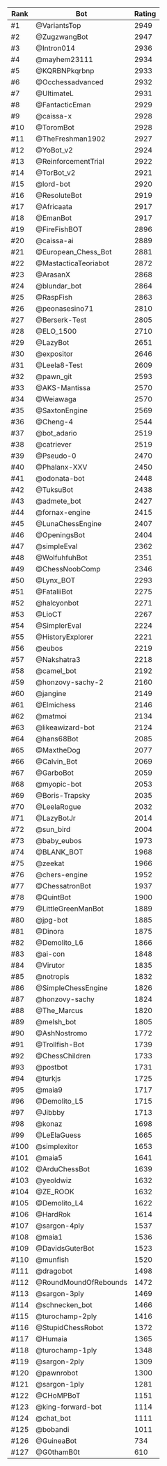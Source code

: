 Rank|Bot|Rating
---|---|---
#1|@VariantsTop|2949
#2|@ZugzwangBot|2947
#3|@Intron014|2936
#4|@mayhem23111|2934
#5|@KQRBNPkqrbnp|2933
#6|@Occhessadvanced|2932
#7|@UltimateL|2931
#8|@FantacticEman|2929
#9|@caissa-x|2928
#10|@ToromBot|2928
#11|@TheFreshman1902|2927
#12|@YoBot_v2|2924
#13|@ReinforcementTrial|2922
#14|@TorBot_v2|2921
#15|@lord-bot|2920
#16|@ResoluteBot|2919
#17|@Africaata|2917
#18|@EmanBot|2917
#19|@FireFishBOT|2896
#20|@caissa-ai|2889
#21|@European_Chess_Bot|2881
#22|@MastacticaTeoriabot|2872
#23|@ArasanX|2868
#24|@blundar_bot|2864
#25|@RaspFish|2863
#26|@peonasesino71|2810
#27|@Berserk-Test|2805
#28|@ELO_1500|2710
#29|@LazyBot|2651
#30|@expositor|2646
#31|@Leela8-Test|2609
#32|@pawn_git|2593
#33|@AKS-Mantissa|2570
#34|@Weiawaga|2570
#35|@SaxtonEngine|2569
#36|@Cheng-4|2544
#37|@bot_adario|2519
#38|@catriever|2519
#39|@Pseudo-0|2470
#40|@Phalanx-XXV|2450
#41|@odonata-bot|2448
#42|@TuksuBot|2438
#43|@admete_bot|2427
#44|@fornax-engine|2415
#45|@LunaChessEngine|2407
#46|@OpeningsBot|2404
#47|@simpleEval|2362
#48|@WolfuhfuhBot|2351
#49|@ChessNoobComp|2346
#50|@Lynx_BOT|2293
#51|@FataliiBot|2275
#52|@halcyonbot|2271
#53|@LioCT|2267
#54|@SimplerEval|2224
#55|@HistoryExplorer|2221
#56|@eubos|2219
#57|@Nakshatra3|2218
#58|@camel_bot|2192
#59|@honzovy-sachy-2|2160
#60|@jangine|2149
#61|@Elmichess|2146
#62|@matmoi|2134
#63|@likeawizard-bot|2124
#64|@hans68Bot|2085
#65|@MaxtheDog|2077
#66|@Calvin_Bot|2069
#67|@GarboBot|2059
#68|@myopic-bot|2053
#69|@Boris-Trapsky|2035
#70|@LeelaRogue|2032
#71|@LazyBotJr|2014
#72|@sun_bird|2004
#73|@baby_eubos|1973
#74|@BLANK_BOT|1968
#75|@zeekat|1966
#76|@chers-engine|1952
#77|@ChessatronBot|1937
#78|@QuintBot|1900
#79|@LittleGreenManBot|1889
#80|@jpg-bot|1885
#81|@Dinora|1875
#82|@Demolito_L6|1866
#83|@ai-con|1848
#84|@Virutor|1835
#85|@notropis|1832
#86|@SimpleChessEngine|1826
#87|@honzovy-sachy|1824
#88|@The_Marcus|1820
#89|@melsh_bot|1805
#90|@AshNostromo|1772
#91|@Trollfish-Bot|1739
#92|@ChessChildren|1733
#93|@postbot|1731
#94|@turkjs|1725
#95|@maia9|1717
#96|@Demolito_L5|1715
#97|@Jibbby|1713
#98|@konaz|1698
#99|@LeElaGuess|1665
#100|@simplexitor|1653
#101|@maia5|1641
#102|@ArduChessBot|1639
#103|@yeoldwiz|1632
#104|@ZE_ROOK|1632
#105|@Demolito_L4|1622
#106|@HardRok|1614
#107|@sargon-4ply|1537
#108|@maia1|1536
#109|@DavidsGuterBot|1523
#110|@munfish|1520
#111|@dragobot|1498
#112|@RoundMoundOfRebounds|1472
#113|@sargon-3ply|1469
#114|@schnecken_bot|1466
#115|@turochamp-2ply|1416
#116|@StupidChessRobot|1372
#117|@Humaia|1365
#118|@turochamp-1ply|1348
#119|@sargon-2ply|1309
#120|@pawnrobot|1300
#121|@sargon-1ply|1281
#122|@CHoMPBoT|1151
#123|@king-forward-bot|1114
#124|@chat_bot|1111
#125|@bobandi|1011
#126|@GuineaBot|734
#127|@G0thamB0t|610
